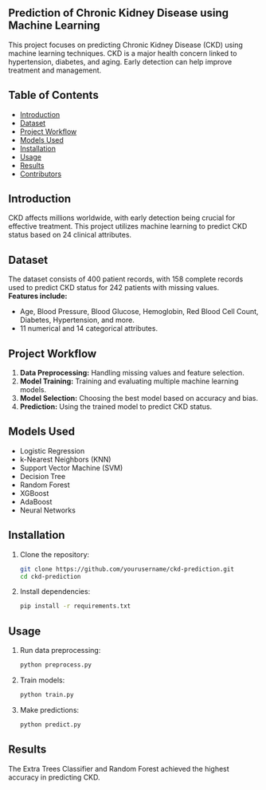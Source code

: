 ## Prediction of Chronic Kidney Disease using Machine Learning

This project focuses on predicting Chronic Kidney Disease (CKD) using machine learning techniques. CKD is a major health concern linked to hypertension, diabetes, and aging. Early detection can help improve treatment and management.  

## Table of Contents  
- [Introduction](#introduction)  
- [Dataset](#dataset)  
- [Project Workflow](#project-workflow)  
- [Models Used](#models-used)  
- [Installation](#installation)  
- [Usage](#usage)  
- [Results](#results)  
- [Contributors](#contributors)  

## Introduction  
CKD affects millions worldwide, with early detection being crucial for effective treatment. This project utilizes machine learning to predict CKD status based on 24 clinical attributes.  

## Dataset  
The dataset consists of 400 patient records, with 158 complete records used to predict CKD status for 242 patients with missing values.  
**Features include:**  
- Age, Blood Pressure, Blood Glucose, Hemoglobin, Red Blood Cell Count, Diabetes, Hypertension, and more.  
- 11 numerical and 14 categorical attributes.  

## Project Workflow  
1. **Data Preprocessing:** Handling missing values and feature selection.  
2. **Model Training:** Training and evaluating multiple machine learning models.  
3. **Model Selection:** Choosing the best model based on accuracy and bias.  
4. **Prediction:** Using the trained model to predict CKD status.  

## Models Used  
- Logistic Regression  
- k-Nearest Neighbors (KNN)  
- Support Vector Machine (SVM)  
- Decision Tree  
- Random Forest  
- XGBoost  
- AdaBoost  
- Neural Networks  

## Installation  
1. Clone the repository:  
   ```sh
   git clone https://github.com/yourusername/ckd-prediction.git  
   cd ckd-prediction  
   ```  
2. Install dependencies:  
   ```sh
   pip install -r requirements.txt  
   ```  

## Usage  
1. Run data preprocessing:  
   ```sh
   python preprocess.py  
   ```  
2. Train models:  
   ```sh
   python train.py  
   ```  
3. Make predictions:  
   ```sh
   python predict.py  
   ```  

## Results  
The Extra Trees Classifier and Random Forest achieved the highest accuracy in predicting CKD.  
